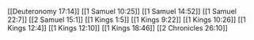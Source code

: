 [[Deuteronomy 17:14]]
[[1 Samuel 10:25]]
[[1 Samuel 14:52]]
[[1 Samuel 22:7]]
[[2 Samuel 15:1]]
[[1 Kings 1:5]]
[[1 Kings 9:22]]
[[1 Kings 10:26]]
[[1 Kings 12:4]]
[[1 Kings 12:10]]
[[1 Kings 18:46]]
[[2 Chronicles 26:10]]
